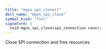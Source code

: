```yaml
---
title: "mgos_spi_close()"
decl_name: "mgos_spi_close"
symbol_kind: "func"
signature: |
  void mgos_spi_close(spi_connection conn);
---
```


Close SPI connection and free resources 

